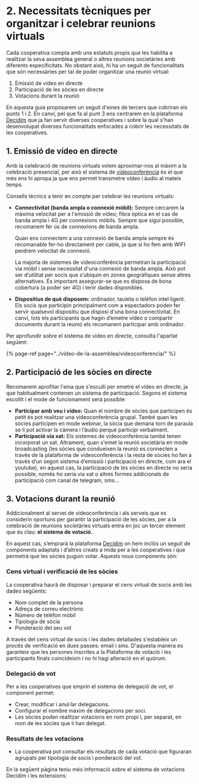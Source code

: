 # 2. Necessitats tècniques per organitzar i celebrar reunions virtuals

Cada cooperativa compta amb uns estatuts propis que les habilita a realitzar la seva assemblea general o altres reunions societàries amb diferents especificitats. No obstant això, hi ha un seguit de funcionalitats que són necessàries per tal de poder organitzar una reunió virtual:

1. Emissió de vídeo en directe 
2. Participació de les sòcies en directe
3. Votacions durant la reunió

En aquesta guia proposarem un seguit d'eines de tercers que cobriran els punts 1 i 2. En canvi, pel que fa al punt 3 ens centrarem en la plataforma [Decidim](../#que-es-decidim) que ja fan servir diverses cooperatives i sobre la qual s'han desenvolupat diverses funcionalitats enfocades a cobrir les necessitats de les cooperatives.

## 1. Emissió de vídeo en directe

Amb la celebració de reunions virtuals volem aproximar-nos al màxim a la celebració presencial, per això el sistema de [videoconferència](../video-de-la-assemblea/videoconferencia/) és el que més ens hi apropa ja que ens permet transmetre vídeo i àudio al mateix temps.

Consells tècnics a tenir en compte per celebrar les reunions virtuals:

* **Connectivitat \(banda ampla o connexió mòbil\):** Sempre cercarem la màxima velocitat per a l'emissió de vídeo; fibra òptica en el cas de banda ampla i 4G per connexions mòbils. Sempre que sigui possible, recomanem fer ús de connexions de banda ampla.

  Quan ens connectem a una connexió de banda ampla sempre és recomanable fer-ho directament per cable, ja que si ho fem amb WIFI perdrem velocitat de connexió.

  La majoria de sistemes de videoconferència permetran la participació via mòbil i sense necessitat d'una connexió de banda ampla. Això pot ser d’utilitat per socis que s’ubiquin en zones geogràfiques sense altres alternatives. És important assegurar-se que es disposa de bona cobertura \(a poder ser 4G\) i tenir dades disponibles.

* **Dispositius de què disposem:** ordinador, tauleta o telèfon intel·ligent. Els socis que participin principalment com a espectadors poden fer servir qualsevol dispositiu que disposi d'una bona connectivitat. En canvi, tots els participants que hagin d’emetre vídeo o compartir documents durant la reunió els recomanem participar amb ordinador.

Per aprofundir sobre el sistema de vídeo en directe, consulta l'apartat següent:

{% page-ref page="../video-de-la-assemblea/videoconferencia/" %}

## 2. Participació de les sòcies en directe

Recomanem aprofitar l'eina que s'esculli per emetre el vídeo en directe, ja que habitualment contenen un sistema de participació. Segons el sistema escollit i el mode de funcionament serà possible:

* **Participar amb veu i vídeo:** Quan el nombre de sòcies que participen és petit és pot realitzar una videoconferència grupal. També quan les sòcies participen en mode webinar, la sòcia que demana torn de paraula se li pot activar la càmera i l’àudio perquè participi verbalment. 
* **Participació via xat:** Els sistemes de videoconferència també tenen incorporat un xat. Altrament, quan s'emet la reunió societària en mode broadcasting \(les sòcies que condueixen la reunió es connecten a través de la plataforma de videoconferència i la resta de sòcies ho fan a través d’un segon sistema d’emissió i participació en directe, com ara el youtube\), en aquest cas, la participació de les sòcies en directe no seria possible, només ho seria via xat o altres formes addicionals de participació com canal de telegram, sms...

## 3. Votacions durant la reunió

Addicionalment al servei de videoconferència i als serveis que es considerin oportuns per garantir la participació de les sòcies, per a la celebració de reunions societàries virtuals entra en joc un tercer element que és clau: **el sistema de votació.**

En aquest cas, s’emprarà la plataforma [Decidim](../#que-es-decidim) on hem inclòs un seguit de components adaptats i d’altres creats a mida per a les cooperatives i que permetrà que les sòcies puguin votar. Aquests nous components són:

### Cens virtual i verificació de les sòcies

La cooperativa haurà de disposar i preparar el cens virtual de socis amb les dades següents:

* Nom complet de la persona
* Adreça de correu electrònic
* Número de telèfon mòbil
* Tipologia de sòcia
* Ponderació del seu vot

A través del cens virtual de socis i les dades detallades s'estableix un procés de verificació en dues passes: email i sms. D'aquesta manera es garanteix que les persones inscrites a la Plataforma de votació i les participants finals coincideixin i no hi hagi alteració en el quòrum.

### Delegació de vot

Per a les cooperatives que emprin el sistema de delegació de vot, el component permet:

* Crear, modificar i anul·lar delegacions.
* Configurar el nombre màxim de delegacions per soci.
* Les sòcies poden realitzar votacions en nom propi i, per separat, en nom de les sòcies que li han delegat.

### Resultats de les votacions

* La cooperativa pot consultar els resultats de cada votació que figuraran agrupats per tipologia de socis i ponderació del vot.

En la següent pàgina teniu més informació sobre el sistema de votacions Decidim i les extensions:

